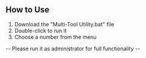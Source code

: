 ## How to Use
1. Download the "Multi-Tool Utility.bat" file
2. Double-click to run it
3. Choose a number from the menu

-- Please run it as administrator for full functionality --
